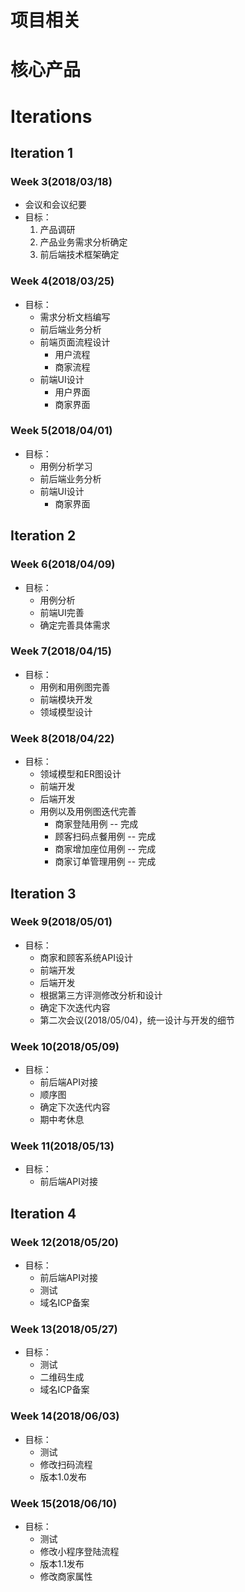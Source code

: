 # 项目相关

# 核心产品

# Iterations
## Iteration 1
### Week 3(2018/03/18)
+ 会议和会议纪要
+ 目标：
    1. 产品调研
    2. 产品业务需求分析确定
    3. 前后端技术框架确定

### Week 4(2018/03/25)
+ 目标：
    * 需求分析文档编写
    * 前后端业务分析
    * 前端页面流程设计
        - 用户流程
        - 商家流程
    * 前端UI设计
        - 用户界面
        - 商家界面

### Week 5(2018/04/01)
+ 目标：
    * 用例分析学习
    * 前后端业务分析
    * 前端UI设计
        - 商家界面

## Iteration 2
### Week 6(2018/04/09)
+ 目标：
    * 用例分析
    * 前端UI完善
    * 确定完善具体需求  

### Week 7(2018/04/15)
+ 目标：
    * 用例和用例图完善
    * 前端模块开发
    * 领域模型设计

### Week 8(2018/04/22)
+ 目标：
    + 领域模型和ER图设计
    + 前端开发
    + 后端开发
    + 用例以及用例图迭代完善
        + 商家登陆用例 -- 完成
        + 顾客扫码点餐用例 -- 完成
        + 商家增加座位用例 -- 完成
        + 商家订单管理用例 -- 完成

## Iteration 3
### Week 9(2018/05/01)
+ 目标：
    + 商家和顾客系统API设计
    + 前端开发
    + 后端开发
    + 根据第三方评测修改分析和设计
    + 确定下次迭代内容
    + 第二次会议(2018/05/04)，统一设计与开发的细节

### Week 10(2018/05/09)
+ 目标：
    + 前后端API对接
    + 顺序图
    + 确定下次迭代内容
    + 期中考休息

### Week 11(2018/05/13)
+ 目标：
    + 前后端API对接

## Iteration 4
### Week 12(2018/05/20)
+ 目标：
    + 前后端API对接
    + 测试
    + 域名ICP备案

### Week 13(2018/05/27)
+ 目标：
    + 测试
    + 二维码生成
    + 域名ICP备案

### Week 14(2018/06/03)
+ 目标：
    + 测试
    + 修改扫码流程
    + 版本1.0发布

### Week 15(2018/06/10)
+ 目标：
    + 测试
    + 修改小程序登陆流程
    + 版本1.1发布
    + 修改商家属性